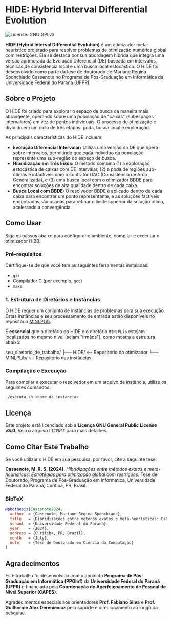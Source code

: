 # HIDE: Hybrid Interval Differential Evolution

![License: GNU GPLv3](https://img.shields.io/badge/License-GPLv3-blue.svg)

**HIDE (Hybrid Interval Differential Evolution)** é um otimizador meta-heurístico projetado para resolver problemas de otimização numérica global com restrições.  Ele se destaca por sua abordagem híbrida que integra uma versão aprimorada da Evolução Diferencial (DE) baseada em intervalos, técnicas de consistência local e uma busca local estocástica.  O HIDE foi desenvolvido como parte da tese de doutorado de Mariane Regina Sponchiado Cassenote no Programa de Pós-Graduação em Informática da Universidade Federal do Paraná (UFPR).

## Sobre o Projeto

O HIDE foi criado para explorar o espaço de busca de maneira mais abrangente, operando sobre uma população de "caixas" (subespaços intervalares) em vez de pontos individuais.  O processo de otimização é dividido em um ciclo de três etapas: poda, busca local e exploração. 

As principais características do HIDE incluem:

* **Evolução Diferencial Intervalar:** Utiliza uma versão da DE que opera sobre intervalos, permitindo que cada indivíduo da população represente uma sub-região do espaço de busca. 
* **Hibridização em Três Eixos:** O método combina (1) a exploração estocástica de caixas com DE Intervalar, (2) a poda de regiões sub-ótimas e infactíveis com o contrator GAC (Consistência de Arco Generalizada), e (3) uma busca local com o otimizador BBDE para encontrar soluções de alta qualidade dentro de cada caixa. 
* **Busca Local com BBDE:** O resolvedor BBDE é aplicado dentro de cada caixa para encontrar um ponto representante, e as soluções factíveis encontradas são usadas para refinar o limite superior da solução ótima, acelerando a convergência. 

## Como Usar

Siga os passos abaixo para configurar o ambiente, compilar e executar o otimizador HIBB.

### Pré-requisitos

Certifique-se de que você tem as seguintes ferramentas instaladas:
* `git`
* Compilador C (por exemplo, `gcc`)
* `make`

### 1. Estrutura de Diretórios e Instâncias

O HIDE requer um conjunto de instâncias de problemas para sua execução. Estas instâncias e seu processamento de entrada estão disponíveis no repositório [MINLPLib](https://github.com/MSponchiado/MINLPLib.git).

É **essencial** que o diretório do HIDE e o diretório `MINLPLib` estejam localizados no mesmo nível (sejam "irmãos"), como mostra a estrutura abaixo:

seu_diretorio_de_trabalho/
├── HIDE/      <-- Repositório do otimizador
└── MINLPLib/  <-- Repositório das instâncias

### Compilação e Execução

Para compilar e executar o resolvedor em um arquivo de instância, utilize os seguintes comandos:

```bash
./executa.sh <nome_da_instancia>
```

## Licença

Este projeto está licenciado sob a **Licença GNU General Public License v3.0**. Veja o arquivo `LICENSE` para mais detalhes.

## Como Citar Este Trabalho

Se você utilizar o HIDE em sua pesquisa, por favor, cite a seguinte tese:

**Cassenote, M. R. S. (2024).** *Hibridizações entre métodos exatos e meta-heurísticas: Estratégias para otimização global com restrições*. Tese de Doutorado, Programa de Pós-Graduação em Informática, Universidade Federal do Paraná, Curitiba, PR, Brasil.

### BibTeX

```bibtex
@phdthesis{Cassenote2024,
  author  = {Cassenote, Mariane Regina Sponchiado},
  title   = {Hibridizações entre métodos exatos e meta-heurísticas: Estratégias para otimização global com restrições},
  school  = {Universidade Federal do Paraná},
  year    = {2024},
  address = {Curitiba, PR, Brazil},
  month   = {July},
  note    = {Tese de Doutorado em Ciência da Computação}
}
```

## Agradecimentos

Este trabalho foi desenvolvido com o apoio do **Programa de Pós-Graduação em Informática (PPGInf)** da **Universidade Federal do Paraná (UFPR)** e financiado pela **Coordenação de Aperfeiçoamento de Pessoal de Nível Superior (CAPES)**. 

Agradecimentos especiais aos orientadores **Prof. Fabiano Silva** e **Prof. Guilherme Alex Derenievicz** pelo suporte e direcionamento ao longo da pesquisa.
